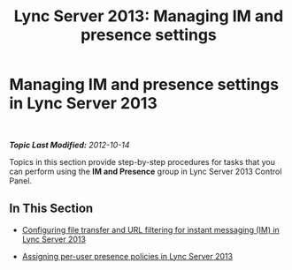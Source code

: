 ﻿---
title: 'Lync Server 2013: Managing IM and presence settings'
TOCTitle: Managing IM and presence settings
ms:assetid: a01b8384-16a1-41b5-a00a-fdb9afb5aa88
ms:mtpsurl: https://technet.microsoft.com/en-us/library/Gg182558(v=OCS.15)
ms:contentKeyID: 48184933
ms.date: 07/23/2014
mtps_version: v=OCS.15
---

<div data-xmlns="http://www.w3.org/1999/xhtml">

<div class="topic" data-xmlns="http://www.w3.org/1999/xhtml" data-msxsl="urn:schemas-microsoft-com:xslt" data-cs="http://msdn.microsoft.com/en-us/">

<div data-asp="http://msdn2.microsoft.com/asp">

# Managing IM and presence settings in Lync Server 2013

</div>

<div id="mainSection">

<div id="mainBody">

<span> </span>

_**Topic Last Modified:** 2012-10-14_

Topics in this section provide step-by-step procedures for tasks that you can perform using the **IM and Presence** group in Lync Server 2013 Control Panel.

<div>

## In This Section

  - [Configuring file transfer and URL filtering for instant messaging (IM) in Lync Server 2013](lync-server-2013-configuring-file-transfer-and-url-filtering-for-instant-messaging-im.md)

  - [Assigning per-user presence policies in Lync Server 2013](lync-server-2013-assigning-per-user-presence-policies.md)

</div>

</div>

<span> </span>

</div>

</div>

</div>

